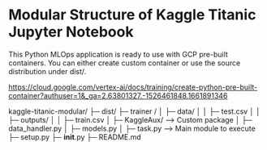# Modular Structure of Kaggle Titanic Jupyter Notebook

This Python MLOps application is ready to use with GCP pre-built containers. You can either create custom container or use the source distribution under dist/.

https://cloud.google.com/vertex-ai/docs/training/create-python-pre-built-container?authuser=1&_ga=2.63801327.-1526461848.1661891346


kaggle-titanic-modular/
├─ dist/
├─ trainer /
│  ├─ data/
│  │  ├─ test.csv
│  │  ├─ outputs/
│  │  ├─ train.csv
│  ├─ KaggleAux/ --> Custom package
│  ├─ data_handler.py
│  ├─ models.py
│  ├─ task.py --> Main module to execute
├─ setup.py
├─ __init__.py
├─ README.md
